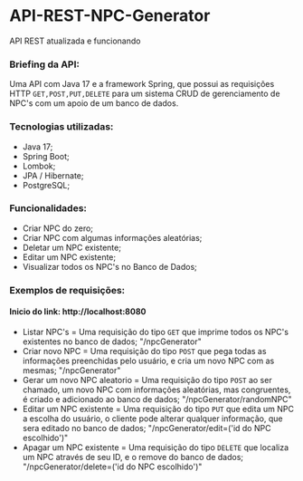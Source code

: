 # API-REST-NPC-Generator
API REST atualizada e funcionando


### Briefing da API:
Uma API com Java 17 e a framework Spring, que possui as requisições HTTP ```GET,POST,PUT,DELETE``` para um sistema CRUD de gerenciamento de NPC's com um apoio de um banco de dados.


### Tecnologias utilizadas:
- Java 17;
- Spring Boot;
- Lombok;
- JPA / Hibernate;
- PostgreSQL;


### Funcionalidades: 
- Criar NPC do zero;
- Criar NPC com algumas informações aleatórias;
- Deletar um NPC existente;
- Editar um NPC existente;
- Visualizar todos os NPC's no Banco de Dados;


### Exemplos de requisições:

#### Inicio do link: http://localhost:8080

- Listar NPC's = Uma requisição do tipo ```GET``` que imprime todos os NPC's existentes no banco de dados; "/npcGenerator"
- Criar novo NPC = Uma requisição do tipo ```POST``` que pega todas as informações preenchidas pelo usuário, e cria um novo NPC com as mesmas; "/npcGenerator"
- Gerar um novo NPC aleatorio = Uma requisição do tipo ```POST``` ao ser chamado, um novo NPC com informações aleatórias, mas congruentes, é criado e adicionado ao banco de dados;  "/npcGenerator/randomNPC"
- Editar um NPC existente =  Uma requisição do tipo ```PUT``` que edita um NPC a escolha do usuário, o cliente pode alterar qualquer informação, que sera editado no banco de dados;  "/npcGenerator/edit=('id do NPC escolhido')"
- Apagar um NPC existente =  Uma requisição do tipo ```DELETE``` que localiza um NPC através de seu ID, e o remove do banco de dados; "/npcGenerator/delete=('id do NPC escolhido')"

